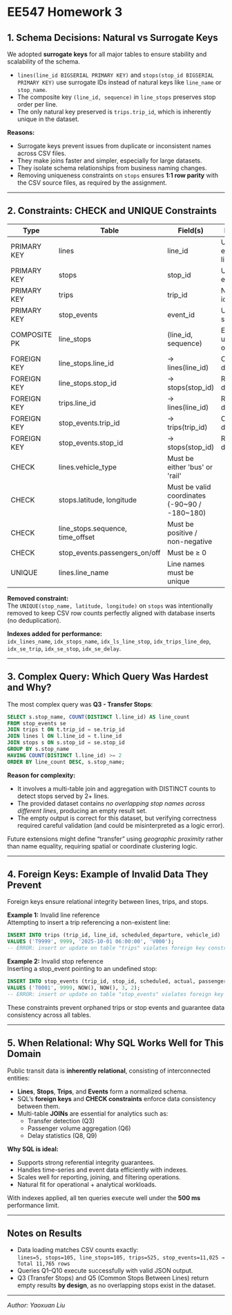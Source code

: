 # EE547 Homework 3

## 1. Schema Decisions: Natural vs Surrogate Keys

We adopted **surrogate keys** for all major tables to ensure stability and scalability of the schema.

- `lines(line_id BIGSERIAL PRIMARY KEY)` and `stops(stop_id BIGSERIAL PRIMARY KEY)` use surrogate IDs instead of natural keys like `line_name` or `stop_name`.
- The composite key `(line_id, sequence)` in `line_stops` preserves stop order per line.
- The only natural key preserved is `trips.trip_id`, which is inherently unique in the dataset.

**Reasons:**
- Surrogate keys prevent issues from duplicate or inconsistent names across CSV files.
- They make joins faster and simpler, especially for large datasets.
- They isolate schema relationships from business naming changes.
- Removing uniqueness constraints on `stops` ensures **1:1 row parity** with the CSV source files, as required by the assignment.

---

## 2. Constraints: CHECK and UNIQUE Constraints

| Type | Table | Field(s) | Description |
|------|--------|-----------|-------------|
| PRIMARY KEY | lines | line_id | Unique ID for each transit line |
| PRIMARY KEY | stops | stop_id | Unique ID for each stop |
| PRIMARY KEY | trips | trip_id | Natural trip identifier |
| PRIMARY KEY | stop_events | event_id | Unique ID per stop event |
| COMPOSITE PK | line_stops | (line_id, sequence) | Enforces unique stop order per line |
| FOREIGN KEY | line_stops.line_id | → lines(line_id) | Cascade on delete/update |
| FOREIGN KEY | line_stops.stop_id | → stops(stop_id) | Restrict on delete |
| FOREIGN KEY | trips.line_id | → lines(line_id) | Restrict on delete |
| FOREIGN KEY | stop_events.trip_id | → trips(trip_id) | Cascade on delete |
| FOREIGN KEY | stop_events.stop_id | → stops(stop_id) | Restrict on delete |
| CHECK | lines.vehicle_type | Must be either 'bus' or 'rail' |
| CHECK | stops.latitude, longitude | Must be valid coordinates (-90~90 / -180~180) |
| CHECK | line_stops.sequence, time_offset | Must be positive / non-negative |
| CHECK | stop_events.passengers_on/off | Must be ≥ 0 |
| UNIQUE | lines.line_name | Line names must be unique |

**Removed constraint:**  
The `UNIQUE(stop_name, latitude, longitude)` on `stops` was intentionally removed to keep CSV row counts perfectly aligned with database inserts (no deduplication).

**Indexes added for performance:**  
`idx_lines_name`, `idx_stops_name`, `idx_ls_line_stop`, `idx_trips_line_dep`, `idx_se_trip`, `idx_se_stop`, `idx_se_delay`.

---

## 3. Complex Query: Which Query Was Hardest and Why?

The most complex query was **Q3 - Transfer Stops**:

```sql
SELECT s.stop_name, COUNT(DISTINCT l.line_id) AS line_count
FROM stop_events se
JOIN trips t ON t.trip_id = se.trip_id
JOIN lines l ON l.line_id = t.line_id
JOIN stops s ON s.stop_id = se.stop_id
GROUP BY s.stop_name
HAVING COUNT(DISTINCT l.line_id) >= 2
ORDER BY line_count DESC, s.stop_name;
```

**Reason for complexity:**
- It involves a multi-table join and aggregation with DISTINCT counts to detect stops served by 2+ lines.
- The provided dataset contains *no overlapping stop names across different lines*, producing an empty result set.
- The empty output is correct for this dataset, but verifying correctness required careful validation (and could be misinterpreted as a logic error).

Future extensions might define “transfer” using *geographic proximity* rather than name equality, requiring spatial or coordinate clustering logic.

---

## 4. Foreign Keys: Example of Invalid Data They Prevent

Foreign keys ensure relational integrity between lines, trips, and stops.

**Example 1:** Invalid line reference  
Attempting to insert a trip referencing a non-existent line:

```sql
INSERT INTO trips (trip_id, line_id, scheduled_departure, vehicle_id)
VALUES ('T9999', 9999, '2025-10-01 06:00:00', 'V000');
-- ERROR: insert or update on table "trips" violates foreign key constraint "fk_trip_line"
```

**Example 2:** Invalid stop reference  
Inserting a stop_event pointing to an undefined stop:

```sql
INSERT INTO stop_events (trip_id, stop_id, scheduled, actual, passengers_on, passengers_off)
VALUES ('T0001', 9999, NOW(), NOW(), 3, 2);
-- ERROR: insert or update on table "stop_events" violates foreign key constraint "fk_se_stop"
```

These constraints prevent orphaned trips or stop events and guarantee data consistency across all tables.

---

## 5. When Relational: Why SQL Works Well for This Domain

Public transit data is **inherently relational**, consisting of interconnected entities:

- **Lines**, **Stops**, **Trips**, and **Events** form a normalized schema.  
- SQL’s **foreign keys** and **CHECK constraints** enforce data consistency between them.
- Multi-table **JOINs** are essential for analytics such as:
  - Transfer detection (Q3)
  - Passenger volume aggregation (Q6)
  - Delay statistics (Q8, Q9)

**Why SQL is ideal:**
- Supports strong referential integrity guarantees.
- Handles time-series and event data efficiently with indexes.
- Scales well for reporting, joining, and filtering operations.
- Natural fit for operational + analytical workloads.

With indexes applied, all ten queries execute well under the **500 ms** performance limit.

---

## Notes on Results

- Data loading matches CSV counts exactly:  
  `lines=5, stops=105, line_stops=105, trips=525, stop_events=11,025 → Total 11,765 rows`
- Queries Q1–Q10 execute successfully with valid JSON output.  
- Q3 (Transfer Stops) and Q5 (Common Stops Between Lines) return empty results **by design**, as no overlapping stops exist in the dataset.

---

*Author: Yaoxuan Liu*  


